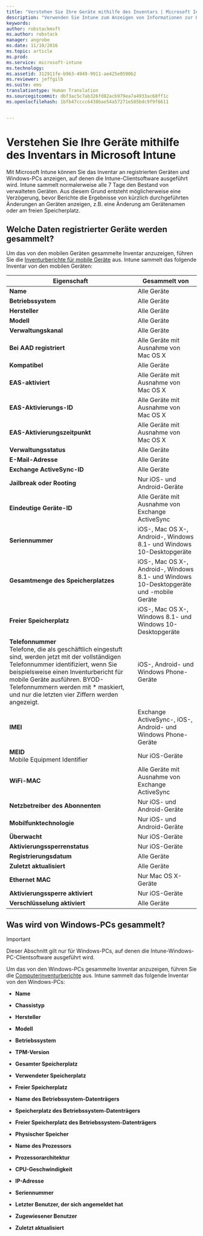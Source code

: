 ```yaml
---
title: "Verstehen Sie Ihre Geräte mithilfe des Inventars | Microsoft Intune"
description: "Verwenden Sie Intune zum Anzeigen von Informationen zur Hardware der Geräte, die Sie verwalten."
keywords: 
author: robstackmsft
ms.author: robstack
manager: angrobe
ms.date: 11/10/2016
ms.topic: article
ms.prod: 
ms.service: microsoft-intune
ms.technology: 
ms.assetid: 312911fe-b963-4949-9911-ae425e0590b2
ms.reviewer: jeffgilb
ms.suite: ems
translationtype: Human Translation
ms.sourcegitcommit: dbf3ac5c7ab326fd82acb979ea7a4933ac68ff1c
ms.openlocfilehash: 1bfb47cccc6438bae54a57271e585bdc9f9f6611


---
```


# <a name="understand-your-devices-with-inventory-in-microsoft-intune"></a>Verstehen Sie Ihre Geräte mithilfe des Inventars in Microsoft Intune
Mit Microsoft Intune können Sie das Inventar an registrierten Geräten und Windows-PCs anzeigen, auf denen die Intune-Clientsoftware ausgeführt wird.
Intune sammelt normalerweise alle 7 Tage den Bestand von verwalteten Geräten. Aus diesem Grund entsteht möglicherweise eine Verzögerung, bevor Berichte die Ergebnisse von kürzlich durchgeführten Änderungen an Geräten anzeigen, z.B. eine Änderung am Gerätenamen oder am freien Speicherplatz.

## <a name="whats-collected-from-enrolled-devices"></a>Welche Daten registrierter Geräte werden gesammelt?
Um das von den mobilen Geräten gesammelte Inventar anzuzeigen, führen Sie die [Inventurberichte für mobile Geräte](understand-microsoft-intune-operations-by-using-reports.md) aus. Intune sammelt das folgende Inventar von den mobilen Geräten:

|Eigenschaft|Gesammelt von|
|------------|-----------------------|
|**Name**|Alle Geräte|
|**Betriebssystem**|Alle Geräte|
|**Hersteller**|Alle Geräte|
|**Modell**|Alle Geräte|
|**Verwaltungskanal**|Alle Geräte|
|**Bei AAD registriert**|Alle Geräte mit Ausnahme von Mac OS X|
|**Kompatibel**|Alle Geräte|
|**EAS-aktiviert**|Alle Geräte mit Ausnahme von Mac OS X|
|**EAS-Aktivierungs-ID**|Alle Geräte mit Ausnahme von Mac OS X|
|**EAS-Aktivierungszeitpunkt**|Alle Geräte mit Ausnahme von Mac OS X|
|**Verwaltungsstatus**|Alle Geräte|
|**E-Mail-Adresse**|Alle Geräte|
|**Exchange ActiveSync-ID**|Alle Geräte|
|**Jailbreak oder Rooting**|Nur iOS- und Android-Geräte|
|**Eindeutige Geräte-ID**|Alle Geräte mit Ausnahme von Exchange ActiveSync|
|**Seriennummer**|iOS-, Mac OS X-, Android-, Windows 8.1- und Windows 10-Desktopgeräte|
|**Gesamtmenge des Speicherplatzes**|iOS-, Mac OS X-, Android-, Windows 8.1- und Windows 10-Desktopgeräte und -mobile Geräte|
|**Freier Speicherplatz**|iOS-, Mac OS X-, Windows 8.1- und Windows 10-Desktopgeräte|
|**Telefonnummer**<br>Telefone, die als geschäftlich eingestuft sind, werden jetzt mit der vollständigen Telefonnummer identifiziert, wenn Sie beispielsweise einen Inventurbericht für mobile Geräte ausführen. BYOD-Telefonnummern werden mit &#42; maskiert, und nur die letzten vier Ziffern werden angezeigt.|iOS-, Android- und Windows Phone-Geräte|
|**IMEI**|Exchange ActiveSync-, iOS-, Android- und Windows Phone-Geräte|
|**MEID**<br>Mobile Equipment Identifier|Nur iOS-Geräte|
|**WiFi-MAC**|Alle Geräte mit Ausnahme von Exchange ActiveSync|
|**Netzbetreiber des Abonnenten**|Nur iOS- und Android-Geräte|
|**Mobilfunktechnologie**|Nur iOS- und Android-Geräte|
|**Überwacht**|Nur iOS-Geräte|
|**Aktivierungssperrenstatus**|Nur iOS-Geräte|
|**Registrierungsdatum**|Alle Geräte|
|**Zuletzt aktualisiert**|Alle Geräte|
|**Ethernet MAC**|Nur Mac OS X-Geräte|
|**Aktivierungssperre aktiviert**|Nur iOS-Geräte|
|**Verschlüsselung aktiviert**|Alle Geräte|

## <a name="whats-collected-from-windows-pcs"></a>Was wird von Windows-PCs gesammelt?
> [!IMPORTANT]
> Dieser Abschnitt gilt nur für Windows-PCs, auf denen die Intune-Windows-PC-Clientsoftware ausgeführt wird.

Um das von den Windows-PCs gesammelte Inventar anzuzeigen, führen Sie die [Computerinventurberichte](understand-microsoft-intune-operations-by-using-reports.md) aus. Intune sammelt das folgende Inventar von den Windows-PCs:

-   **Name**

-   **Chassistyp**

-   **Hersteller**

-   **Modell**

-   **Betriebssystem**

-   **TPM-Version**

-   **Gesamter Speicherplatz**

-   **Verwendeter Speicherplatz**

-   **Freier Speicherplatz**

-   **Name des Betriebssystem-Datenträgers**

-   **Speicherplatz des Betriebssystem-Datenträgers**

-   **Freier Speicherplatz des Betriebssystem-Datenträgers**

-   **Physischer Speicher**

-   **Name des Prozessors**

-   **Prozessorarchitektur**

-   **CPU-Geschwindigkeit**

-   **IP-Adresse**

-   **Seriennummer**

-   **Letzter Benutzer, der sich angemeldet hat**

-   **Zugewiesener Benutzer**

-   **Zuletzt aktualisiert**

<!-- this section below belongs in the planning journey
### See Also
[Monitoring and reports with Microsoft Intune](monitoring-and-reports-with-microsoft-intune.md)
-->



<!--HONumber=Nov16_HO2-->


